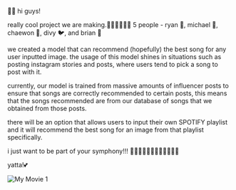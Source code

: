 👋👋 hi guys!

really cool project we are making.🤩🤩🤩🦎🦖🦕
5 people - ryan 🦧,  michael 🦫, chaewon 🐒, divy :bird:, and brian 🦔

we created a model that can recommend (hopefully) the best song for any user inputted image. 
the usage of this model shines in situations such as posting instagram stories and posts, where users tend to pick a song to post with it.

currently, our model is trained from massive amounts of influencer posts to ensure that songs are correctly recommended to certain posts, 
this means that the songs recommended are from our database of songs that we obtained from those posts.

there will be an option that allows users to input their own SPOTIFY playlist and it will recommend the best song for an image from that playlist specifically.

i just want to be part of your symphony!!! 🌈🌈🌈🐬🐬🐬🌼🌼🌼🍉🍉🍇

yatta!💕

![My Movie 1](https://github.com/user-attachments/assets/dbc57ba7-0f8e-4ce8-8bc0-863ea62edc25)
